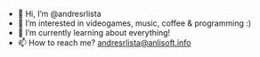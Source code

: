 - 👋 Hi, I’m @andresrlista
- 👀 I’m interested in videogames, music, coffee & programming :)
- 🌱 I’m currently learning about everything!
- 📫 How to reach me? andresrlista@anlisoft.info

<!---
andresrlista/andresrlista is a ✨ special ✨ repository because its `README.md` (this file) appears on your GitHub profile.
You can click the Preview link to take a look at your changes.
--->
